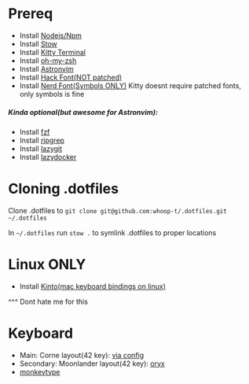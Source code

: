 # Prereq
- Install [Nodejs/Npm](https://nodejs.org/en/download)
- Install [Stow](https://formulae.brew.sh/formula/stow)
- Install [Kitty Terminal](https://sw.kovidgoyal.net/kitty/binary/)
- Install [oh-my-zsh](https://ohmyz.sh/#install)
- Install [Astronvim](https://github.com/AstroNvim/AstroNvim#%EF%B8%8F-installation)
- Install [Hack Font(NOT patched)](https://sourcefoundry.org/hack/)
- Install [Nerd Font(Symbols ONLY)](https://www.nerdfonts.com/font-downloads)
Kitty doesnt require patched fonts, only symbols is fine

##### Kinda optional(but awesome for Astronvim):

- Install [fzf](https://github.com/junegunn/fzf)
- Install [ripgrep](https://github.com/BurntSushi/ripgrep)
- Install [lazygit](https://github.com/jesseduffield/lazygit)
- Install [lazydocker](https://github.com/jesseduffield/lazydocker)


# Cloning .dotfiles
Clone .dotfiles to `git clone git@github.com:whoop-t/.dotfiles.git ~/.dotfiles`

In `~/.dotfiles` run `stow .` to symlink .dotfiles to proper locations

# Linux ONLY
- Install [Kinto(mac keyboard bindings on linux)](https://github.com/rbreaves/kinto)

^^^ Dont hate me for this

# Keyboard
- Main: Corne layout(42 key): [via config](https://github.com/whoop-t/corne_42_key)
- Secondary: Moonlander layout(42 key): [oryx](https://configure.zsa.io/moonlander/layouts/0p0pw/latest/0)
- [monkeytype](https://monkeytype.com/profile/whoop)
